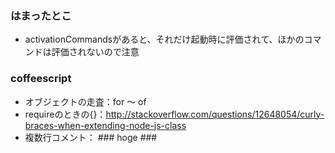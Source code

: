 
### はまったとこ
- activationCommandsがあると、それだけ起動時に評価されて、ほかのコマンドは評価されないので注意

### coffeescript
- オブジェクトの走査：for 〜 of
- requireのときの{}：http://stackoverflow.com/questions/12648054/curly-braces-when-extending-node-js-class
- 複数行コメント： ### hoge ###
